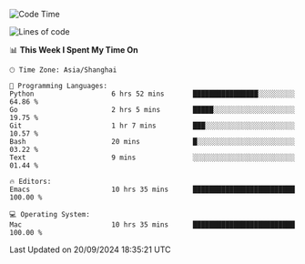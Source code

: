 <!--START_SECTION:waka-->
![Code Time](http://img.shields.io/badge/Code%20Time-2%2C190%20hrs%2049%20mins-blue)

![Lines of code](https://img.shields.io/badge/From%20Hello%20World%20I%27ve%20Written-308.1%20thousand%20lines%20of%20code-blue)

📊 **This Week I Spent My Time On** 

```text
🕑︎ Time Zone: Asia/Shanghai

💬 Programming Languages: 
Python                   6 hrs 52 mins       ████████████████░░░░░░░░░   64.86 % 
Go                       2 hrs 5 mins        █████░░░░░░░░░░░░░░░░░░░░   19.75 % 
Git                      1 hr 7 mins         ███░░░░░░░░░░░░░░░░░░░░░░   10.57 % 
Bash                     20 mins             █░░░░░░░░░░░░░░░░░░░░░░░░   03.22 % 
Text                     9 mins              ░░░░░░░░░░░░░░░░░░░░░░░░░   01.44 % 

🔥 Editors: 
Emacs                    10 hrs 35 mins      █████████████████████████   100.00 % 

💻 Operating System: 
Mac                      10 hrs 35 mins      █████████████████████████   100.00 % 
```


 Last Updated on 20/09/2024 18:35:21 UTC
<!--END_SECTION:waka-->

